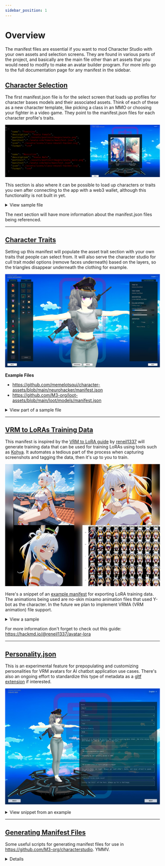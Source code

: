 ```yaml
---
sidebar_position: 1
---
```


# Overview

The manifest files are essential if you want to mod Character Studio with your own assets and selection screens. They are found in various parts of the project, and basically are the main file other than art assets that you would need to modify to make an avatar builder program. For more info go to the full documentation page for any manifest in the sidebar.


## [Character Selection](./character-select.md)

The first manifest.json file is for the select screen that loads up profiles for character bases models and their associated assets. Think of each of these as a new character template, like picking a class in an MMO or choosing your fighter in a video game. They point to the manifest.json files for each character profile's traits.

![Screenshot from 2024-02-16 02-27-37](/img/HkU6ZQWhT.png)

This section is also where it can be possible to load up characters or traits you own after connecting to the app with a web3 wallet, although this functionality is not built in yet.

<details>

<summary> View sample file </summary>

```json!
[
  {
    "name": "Feminine",
    "description": "Anata Female",
    "portrait": "./assets/portraitImages/anata.png",
    "manifest":"./anata-vrm/female/manifest.json",
    "icon": "./assets/icons/class-neural-hacker.svg",
    "format": "vrm"
  },
  {
    "name": "Masculine",
    "description": "Anata Male",
    "portrait": "./assets/portraitImages/anata_male.png",
    "manifest":"./anata-vrm/male/manifest.json",
    "icon": "./assets/icons/class-neural-hacker.svg",
    "format": "vrm"
  }
]
```

</details>

The next section will have more information about the manifest.json files being referenced.


---

## [Character Traits](./character-traits.md)

Setting up this manifest will populate the asset trait section with your own traits that people can select from. It will also serve the character studio for cull trait model options (remove faces underneath) based on the layers, so the triangles disappear underneath the clothing for example.

![Screenshot from 2024-02-19 13-42-19](/img/By1NZXbhT.jpg)

**Example Files**

- https://github.com/memelotsqui/character-assets/blob/main/neurohacker/manifest.json
- https://github.com/M3-org/loot-assets/blob/main/loot/models/manifest.json


<details>

<summary> View part of a sample file </summary>

```json!
{
  "assetsLocation": "./loot-assets/",
  "format": "vrm",
  "traitsDirectory": "./models/",
  "thumbnailsDirectory": "./models/",
  "exportScale": 1,
  "animationPath": [
    "./animations/1_T-Pose.fbx",
    "./animations/2_Idle.fbx",
    "./animations/3_Walking.fbx",
    "./animations/4_Waving.fbx"
  ],
  "traitIconsDirectorySvg": "./icons/",
  "defaultCullingLayer": -1,
  "defaultCullingDistance": [
    0.1,
    0.01
  ],
  "initialTraits": [
    "Body",
    "Head",
    "Hand",
    "Foot",
    "Chest",
    "Waist",
    "Neck"
  ],
  "offset": [
    0.0,
    0.48,
    0.0
  ],
  "traits": [
    {
      "trait": "Body",
      "name": "Body",
      "icon": "",
      "type": "mesh",
      "iconGradient": "",
      "iconSvg": "BODY.svg",
      "cullingLayer": 0,
      "cameraTarget": {
        "distance": 3.0,
        "height": 0.8
      },
      "cullingDistance": [
        0.1,
        0.01
      ],
      "collection": [
        {
          "id": "orion",
          "name": "orion",
          "directory": "Body/orion.vrm",
          "thumbnail": "Body/orion.png"
        }
      ]
    },
    {
      "trait": "Head",
      "name": "Head",
      "icon": "",
      "type": "mesh",
      "iconGradient": "",
      "iconSvg": "HEAD.svg",
      "cullingLayer": -1,
      "cameraTarget": {
        "distance": 3.0,
        "height": 0.8
      },
      "cullingDistance": [
        0.1,
        0.01
      ],
      "collection": [
        {
          "id": "leather_cap",
          "name": "leather cap",
          "directory": "Head/leather_cap.vrm",
          "thumbnail": "Head/leather_cap.png"
        },
        {
          "id": "linen_hood",
          "name": "linen hood",
          "directory": "Head/linen_hood.vrm",
          "thumbnail": "Head/linen_hood.png"
        },
        {
          "id": "great_helm",
          "name": "great helm",
          "directory": "Head/great_helm.vrm",
          "thumbnail": "Head/great_helm.png"
        },
        {
          "id": "cap",
          "name": "cap",
          "directory": "Head/cap.vrm",
          "thumbnail": "Head/cap.png"
        },
        {
          "id": "war_cap",
          "name": "war cap",
          "directory": "Head/war_cap.vrm",
          "thumbnail": "Head/war_cap.png"
        },
        {
          "id": "full_helm",
          "name": "full helm",
          "directory": "Head/full_helm.vrm",
          "thumbnail": "Head/full_helm.png"
        },
        {
          "id": "ornate_helm",
          "name": "ornate helm",
          "directory": "Head/ornate_helm.vrm",
          "thumbnail": "Head/ornate_helm.png"
        },
        {
          "id": "ancient_helm",
          "name": "ancient helm",
          "directory": "Head/ancient_helm.vrm",
          "thumbnail": "Head/ancient_helm.png"
        },
        {
          "id": "helm",
          "name": "helm",
          "directory": "Head/helm.vrm",
          "thumbnail": "Head/helm.png"
        },
        {
          "id": "crown",
          "name": "crown",
          "directory": "Head/crown.vrm",
          "thumbnail": "Head/crown.png"
        },
        {
          "id": "dragons_crown",
          "name": "dragons crown",
          "directory": "Head/dragons_crown.vrm",
          "thumbnail": "Head/dragons_crown.png"
        },
        {
          "id": "divine_hood",
          "name": "divine hood",
          "directory": "Head/divine_hood.vrm",
          "thumbnail": "Head/divine_hood.png"
        },
        {
          "id": "silk_hood",
          "name": "silk hood",
          "directory": "Head/silk_hood.vrm",
          "thumbnail": "Head/silk_hood.png"
        },
        {
          "id": "demon_crown",
          "name": "demon crown",
          "directory": "Head/demon_crown.vrm",
          "thumbnail": "Head/demon_crown.png"
        },
        {
          "id": "hood",
          "name": "hood",
          "directory": "Head/hood.vrm",
          "thumbnail": "Head/hood.png"
        }
      ]
    },
    {
      "trait": "Hand",
      "name": "Hand",
      "icon": "",
      "type": "mesh",
      "iconGradient": "",
      "iconSvg": "HAND.svg",
      "cullingLayer": -1,
      "cameraTarget": {
        "distance": 3.0,
        "height": 0.8
      },
      "cullingDistance": [
        0.1,
        0.01
      ],
      "collection": [
        {
          "id": "holy_gauntlets",
          "name": "holy gauntlets",
          "directory": "Hand/holy_gauntlets.vrm",
          "thumbnail": "Hand/holy_gauntlets.png"
        },
        {
          "id": "ornate_gloves",
          "name": "ornate gloves",
          "directory": "Hand/ornate_gloves.vrm",
          "thumbnail": "Hand/ornate_gloves.png"
        },
...
```

</details>


---

## [VRM to LoRAs Training Data](./vrm-to-lora.md)

This manifest is inspired by the [VRM to LoRA guide](https://hackmd.io/@reneil1337/avatar-lora) by [reneil1337](https://github.com/reneil1337) will generate training data that can be used for training LoRAs using tools such as [Kohya](https://github.com/bmaltais/kohya_ss). It automates a tedious part of the process when capturing screenshots and tagging the data, then it's up to you to train.

![rendercombined](/img/H1OJTfb36.jpg)

Here's a snippet of an [example manifest](https://github.com/M3-org/CharacterStudio/blob/lora-data-creator/public/lora-assets/manifest.json) for exporting LoRA training data. The animations being used are no-skin mixamo animation files that used Y-bot as the character. In the future we plan to implement VRMA (VRM animation) file support.

<details>

<summary> View a sample </summary>

```json!
{
    "assetsLocation": "./lora-assets/",
    "animationsDirectory": "/animations/",
    "backgroundGrayscale": 0,
    "backgroundDescription": "plain black background",
    "width":1024,
    "height":1024,
    "topFrameOffsetPixels":64,
    "bottomFrameOffsetPixels":64,
    "dataCollection":[
        {
            "animationPath":"Walking.fbx",
            "animationFrame":8,
            "lookAtCamera":false,
            "expression":"happy",
            "cameraPosition":[-0.5,-0.2,1],
            "cameraFrame":"fullShot",
            "description":"a person slowly walking full shot"
        },
...
```

</details>

For more information don't forget to check out this guide: https://hackmd.io/@reneil1337/avatar-lora

---

## [Personality.json](./ai-personalities.md)

This is an experimental feature for prepopulating and customizing personalities for VRM avatars for AI chatbot application use cases. There's also an ongoing effort to standardize this type of metadata as a [gltf extension](https://github.com/omigroup/gltf-extensions/tree/main/extensions/2.0/OMI_personality) if interested.

![Screenshot from 2024-02-19 13-46-05](/img/B11GGmZnT.jpg)


<details>

<summary> View snippet from an example </summary>

```json
{
    "generalPersonalityQuestions": [
        "Tell me about a time you fought a hard battle?",
        "How do you handle pressure?",
        "How do you adapt to change?",
        "How do you handle conflict?",
        "Tell me about your squad?",
        "Talk about a big choice you made?",
        "How do you deal with criticism from othres?",
        "Got a win you're proud of?",
        "Tell me about a time you stepped up and lead?",
        "What is success to you?"
    ],
    "generalPersonalityAnswers": [
        "Fought a mean boss in the virtual realm, hacked my way out.",
        "Psh, my rig runs smooth under pressure!",
        "Adapting to new servers, piece a cake.",
        "Solved with code, easy.",
        "Run raids with my guild all the time.",
        "Made choices that upped my XP, no brainer.",
        "Debugging my game all day.",
        "Got a legendary drop, proudest moment.",
        "Led my guild to victory in a PvP tourney.",
        "Max level, duh."
    ],
...
```

</details>


---

## [Generating Manifest Files](./generate-manifest-files.md)

Some useful scripts for generating manifest files for use in https://github.com/M3-org/characterstudio. YMMV.


<details>

## Adding Your Own Traits

This is for the typical usecase of creating your own avatar builder with your traits, like you see on the left side of the screenshot below.

> Note: You'll need to generate your own screenshots. I recommend [screenshot-glb](https://github.com/Shopify/screenshot-glb) which works with VRM files as well and keep the base filenames same as the VRM files.

![Screenshot from 2024-02-19 21-15-46](/img/BkMdoF-2T.jpg)

You will need to modify the paths for the templates, it's currently configured for https://github.com/m3-org/loot-assets.

**Here is how the folder structure looks before generating manifest.json**

![image](/img/HyonISbnT.png)

This is the script I'm using for generating a manifest for https://github.com/m3-org/loot-assets


```python!
import os
import json

def generate_manifest(directory_path):
    manifest_template = {
        "assetsLocation": "./loot/",
        "format": "vrm",
        "traitsDirectory": "./loot/models/",
        "thumbnailsDirectory": "./loot/models/",
        "exportScale": 1,
        "animationPath": get_animation_paths(),
        "traitIconsDirectorySvg": "./loot/icons/",
        "defaultCullingLayer": -1,
        "defaultCullingDistance": [0.1, 0.01],
        "initialTraits": ["Body", "Head", "Hand", "Foot", "Chest", "Waist", "Neck"], 
        "offset": [0.0, 0.48, 0.0],
        "traits": generate_traits(directory_path),
        "textureCollections": [],
        "colorCollections": []
    }

    return json.dumps(manifest_template, indent=2)

def get_animation_paths():
    animation_directory = "./animations"
    animation_paths = [os.path.join(animation_directory, file) for file in os.listdir(animation_directory) if file.endswith(".fbx")]
    return sorted(animation_paths)


def generate_traits(directory_path):
    traits = []

    trait_culling_layers = {
        "Body": 0,
        "Head": -1,
        "Hand": -1,
        "Foot": -1,
        "Chest": 0,
        "Neck": -1,
        "Waist": -1
    }

    for trait_name, culling_layer in trait_culling_layers.items():
        trait = {
            "trait": trait_name,
            "name": trait_name.capitalize(),
            "icon": "",
            "type": "mesh",
            "iconGradient": "",
            "iconSvg": f"{trait_name.upper()}.svg",
            "cullingLayer": culling_layer,
            "cameraTarget": {"distance": 3.0, "height": 0.8},
            "cullingDistance": [0.1, 0.01],
            "collection": generate_collection(directory_path, trait_name)
        }

        traits.append(trait)

    return traits

def generate_collection(directory_path, trait_name):
    trait_directory_path = os.path.join(directory_path, trait_name)

    return [
        {
            "id": entry[:-4],
            "name": entry[:-4].replace("_", " "),
            "directory": f"{trait_name}/{entry}",
            "thumbnail": f"{trait_name}/{entry[:-4]}.png"
        }
        for entry in os.listdir(trait_directory_path)
        if entry.endswith(".vrm")
    ]

if __name__ == "__main__":
    directory_path = "./models/"
    manifest_content = generate_manifest(directory_path)

    with open("./models/manifest.json", "w") as manifest_file:
        manifest_file.write(manifest_content)

    print("Manifest file generated successfully.")
```

**This is how to run it**

`python3 scripts/generate_manifest.py`

---

## Based on Existing NFT Collection

**Handling Messy NFT Metadata**

Oftentimes metadata traits in NFT collections will contain a bunch of special characters and may not always match 1:1 with the visual trait. In these cases you will want a higher abstraction level system if you want to do things like to match the original metadata filenames to renamed versions you're using when handling the actual assets.

First, we create a schema on how we go about renaming from the NFT metadata traits to a machine readable version with a CSV file containing every unique trait per row. For Anata project it looks like this:

```csv!
Body,trait_type,Category,Original,Rename
Feminine,Brace,BRACE,Abstract Vision Brace,Abstract_Vision_Brace
Feminine,Brace,BRACE,Arrow Brace Blue,Arrow_Brace_Blue
Feminine,Brace,BRACE,Arrow Brace Fallen Angel,Arrow_Brace_Fallen_Angel
Feminine,Brace,BRACE,Arrow Brace Green,Arrow_Brace_Green
Feminine,Brace,BRACE,Arrow Brace Holy,Arrow_Brace_Holy
```

We include the body and category because we needed to rename the `trait_type` values too since some contained special characters and also because there were occasions where the same trait value showed up in different categories. We save this file as master_renamed_f

Then with this script we generate a manifest file per NFT ID, using the JSON of the original metadata + the CSV file containing original and renamed values as arguments like so:


```python!
import argparse
import csv
import json
import os

# Define the culling layer mapping
# -1 = always show
# 0 = usually body / skin
# 1 = will cull with 0 (so usually clothing)
# 2 = will cull with 0 and 1 (so usually hair)
# etc..
culling_layer_mapping = {
    "Body": 0,
    "Brace": 0,
    "Clips and Kanzashi": -1,
    "Clothing": 1,
    "Earring": -1,
    "Face Other": -1,
    "Glasses": -1,
    "Hair": 1,
    "Hair Accessory Other": -1,
    "Halos": -1,
    "Hats": -1,
    "Head": -1,
    "Head Accessory Other": -1,
    "Masks": -1,
    "Neck": -1,
    "Ribbons and Bows": -1,
    "Sigil": -1,
    "Tail": -1,
    "Weapon": -1,
    "Weapon Brace": -1,
    "Wings": -1
}

def read_csv_mapping(csv_file_path):
    id_mapping = {}

    with open(csv_file_path, 'r') as csvfile:
        csv_reader = csv.DictReader(csvfile)
        for row in csv_reader:
            original_name = row['Original']
            renamed_name = row['Rename']

            id_mapping[original_name] = renamed_name

    return id_mapping

def get_animation_paths(directory_path):
    animation_directory = os.path.join(directory_path, "_animations")
    animation_paths = [os.path.join("./anata-vrm/_animations", file) for file in os.listdir(animation_directory) if file.endswith(".fbx")]
    return sorted(animation_paths)


def get_id_from_mapping(trait_name, id_mapping):
    # Get the original name directly using trait_name
    renamed_name = id_mapping.get(trait_name, None)

    return renamed_name if renamed_name is not None else trait_name

def create_manifest(input_file, csv_file, id_mapping):
    """
    Generate a *_manifest.json file based on a given *_attributes.json file and a CSV file.

    Args:
        input_file (str): The input JSON file (*_attributes.json).
        csv_file (str): The input CSV file.

    This script takes an input JSON file (*_attributes.json) and a CSV file and generates a corresponding
    *_manifest.json file with specific formatting. It maps trait types to culling layers
    based on the culling_layer_mapping and creates the manifest accordingly.
    """

    with open(input_file, 'r') as f:
        data = json.load(f)

    with open(csv_file, 'r') as csv_file:
        csv_reader = csv.DictReader(csv_file)
        name_mapping = {row['Original']: row['Rename'] for row in csv_reader}

    folder_name = data["name"]
    output_file = f"{folder_name}_manifest.json"

    # Define the template for the manifest
    manifest = {
        "thumbnail": f"./anata-vrm/_thumbnails/t_{folder_name}.jpg",
        "format": "vrm",
        "traitsDirectory": f"./anata-vrm/male/",
        "thumbnailsDirectory": f"./anata-vrm/male/",
        "exportScale": 0.7,
        "animationPath": get_animation_paths(directory_path),
        "traitIconsDirectorySvg": "./assets/_icons/",
        "requiredTraits": ["Body"],
        "defaultCullingLayer": -1,
        "defaultCullingDistance": [0.3, 0.3],
        "offset": [0, 0.48, 0],
        "initialTraits": ["Body", "Hair", "Clothing", "Head", "Face Other", "Clips and Kanzashi", "Neck", "Masks", "Glasses", "Hats", "Head Accessory Other", "Hair Accessory Other", "Ribbons and Bows", "Earring", "Wings", "Halos", "Tail"],
        "traits": [],
        "textureCollections": []
    }

    for attribute in data["attributes"]:
        trait_type = attribute["trait_type"]
        trait_value = attribute["value"]
        original_name = attribute.get("Original")  # Get the "Original" name from the attribute
        renamed_name = attribute.get("Rename")

        # Use the original name if available in the CSV mapping, otherwise use the trait_value
        display_name = name_mapping.get(original_name, trait_value)

        trait_entry = {
            "trait": trait_type,
            "name": trait_type.capitalize(),
            "icon": "",
            "type": "mesh",
            "iconGradient": "",
            "iconSvg": f"{trait_type.upper()}.svg",
            "cullingLayer": culling_layer_mapping.get(trait_type, -1),
            "cameraTarget": {"distance": 5, "height": 1.2},
            "cullingDistance": [0.03, 0.03] if trait_type =="Body" else [0.3, 0.3],
            "collection": [
                {
                    "id": trait_value,
                    "name": trait_value,
                    "directory": "BODY/male.vrm" if trait_type == "Body" else f"{folder_name}/{get_id_from_mapping(renamed_name or trait_value, id_mapping)}.vrm",
                    "thumbnail": "BODY/male.png" if trait_type == "Body" else f"{folder_name}/thumbnails/{get_id_from_mapping(renamed_name or trait_value, id_mapping)}.png",
                    "textureCollection": "Body Skin" if trait_type == "Body" else ""
                }
            ]
        }

        manifest["traits"].append(trait_entry)

    # Append textureCollections for "BODY" trait
    body_collection = {
        "trait": "Body Skin",
        "collection": [
            {
                "id": f"skin_{folder_name}",
                "name": f"Eyes {folder_name}",
                "directory": f"{folder_name}/skin_{folder_name}.png",
                "thumbnail": f"{folder_name}/skin_{folder_name}.png"
            }
        ]
    }
    manifest["textureCollections"].append(body_collection)

    with open(output_file, 'w') as output:
        json.dump(manifest, output, indent=2)

if __name__ == '__main__':
    directory_path = "/home/jin/repo/anata-vrm/"
    parser = argparse.ArgumentParser(description="Generate *_manifest.json file from *_attributes.json files")
    parser.add_argument("input_file", help="Input JSON file (*_attributes.json)")
    parser.add_argument("csv_file", help="Input CSV file with name mapping")
    args = parser.parse_args()
    id_mapping = read_csv_mapping(args.csv_file)

    create_manifest(args.input_file, args.csv_file, id_mapping)  # Include id_mapping argument
```

Can run on a folder containing JSON files from the chain like this:

`for i in *.json; do python3 generate_manifest.py "$i" master_renamed_filenames.csv; done`

</details>
